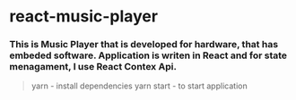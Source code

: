 # react-music-player

### This is Music Player that is developed for hardware, that has embeded software. Application is writen in React and for state menagament, I use React Contex Api.

> yarn - install dependencies
> yarn start - to start application 
